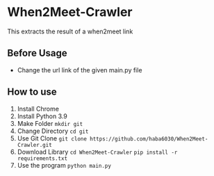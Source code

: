 # When2Meet-Crawler
This extracts the result of a when2meet link

## Before Usage
- Change the url link of the given main.py file

## How to use
1. Install Chrome
2. Install Python 3.9
3. Make Folder
`mkdir git`
4. Change Directory
`cd git`
5. Use Git Clone
`git clone https://github.com/haba6030/When2Meet-Crawler.git`
7. Download Library
`cd When2Meet-Crawler`
`pip install -r requirements.txt`
9. Use the program
`python main.py` 
